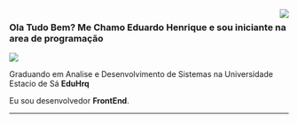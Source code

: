 <img align='right' src="https://github-readme-stats.vercel.app/api?username=Eduhrq&show_icons=true&title_color=783c00&text_color=af552e&icon_color=783c00&bg_color=f8efd4&cache_seconds=2300">

### Ola Tudo Bem? Me Chamo Eduardo Henrique e sou iniciante na area de programação
    

<img src="https://img.shields.io/static/v1?label=GitHub&message=EduHrq&color=f8efd4&style=for-the-badge&logo=GitHub">

<p>

Graduando em Analise e Desenvolvimento de Sistemas na Universidade Estacio de Sá **EduHrq**<br/>

Eu sou desenvolvedor **FrontEnd**.


</p>
<hr>

